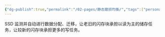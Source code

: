 ```yaml
---
{"dg-publish":true,"permalink":"/02-pages/静态磨损均衡/","tags":["personal/blog","计算机组成原理"]}
---
```


SSD 监测并自动进行数据分配、迁移，让老旧的闪存块承担以读为主的储存任务，让较新的闪存块承担更多的写任务。
